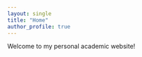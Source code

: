 ```yaml
---
layout: single
title: "Home"
author_profile: true
---
```



Welcome to my personal academic website!

<!-- rebuild trigger -->
